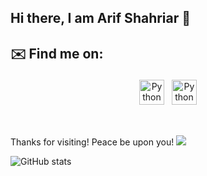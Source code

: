 ## Hi there, I am **Arif Shahriar** :wave:

## ✉️ Find me on:

<p align="center">
 <a href="https://www.linkedin.com/in/shahriararif/" target="_blank" rel="noopener noreferrer"> <img src="https://cdn.jsdelivr.net/npm/simple-icons@v3/icons/linkedin.svg" alt="Python" height="40" style="vertical-align:top; margin:4px"></a>
 <a href="mailto:arifcse19@gmail.com"> <img src="https://cdn.jsdelivr.net/npm/simple-icons@v3/icons/gmail.svg" alt="Python" height="40" style="vertical-align:top; margin:4px"></a>
</p>

<br />

Thanks for visiting! Peace be upon you! ![](https://visitor-badge.laobi.icu/badge?page_id=shahriar1996.shahriar1996)

![GitHub stats](https://github-readme-stats.vercel.app/api?username=shahriar1996&show_icons=true&theme=tokyonight)

